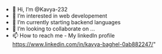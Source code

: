 - 👋 Hi, I’m @Kavya-232
- 👀 I’m interested in web developement
- 🌱 I’m currently starting backend languages
- 💞️ I’m looking to collaborate on ...
- 📫 How to reach me - My linkedIn profile https://www.linkedin.com/in/kavya-baghel-0ab882247/"

<!---
Kavya-232/Kavya-232 is a ✨ special ✨ repository because its `README.md` (this file) appears on your GitHub profile.
You can click the Preview link to take a look at your changes.
--->
